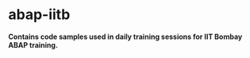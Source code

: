 # abap-iitb

**Contains code samples used in daily training sessions for IIT Bombay ABAP training.**


